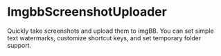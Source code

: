 # ImgbbScreenshotUploader
Quickly take screenshots and upload them to imgBB. You can set simple text watermarks, customize shortcut keys, and set temporary folder support.

